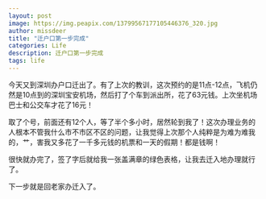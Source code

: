 ```yaml
---
layout: post
image: https://img.peapix.com/13799567177105446376_320.jpg
author: missdeer
title: "迁户口第一步完成"
categories: Life
description: 迁户口第一步完成
tags: life
---
```

今天又到深圳办户口迁出了。有了上次的教训，这次预约的是11点-12点，飞机仍然是10点到的深圳宝安机场，然后打了个车到派出所，花了63元钱。上次坐机场巴士和公交车才花了16元！

取了个号，前面还有12个人，等了半个多小时，居然轮到我了！这次办理业务的人根本不管我什么市不市区不区的问题，让我觉得上次那个人纯粹是为难为难我的，艹，害我又多花了一千多元钱的机票和一天的假期！都是钱啊！

很快就办完了，签了字后就给我一张盖满章的绿色表格，让我去迁入地办理就行了。

下一步就是回老家办迁入了。
